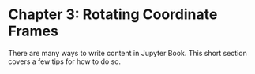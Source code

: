 Chapter 3: Rotating Coordinate Frames
=================================

There are many ways to write content in Jupyter Book. This short section
covers a few tips for how to do so.
